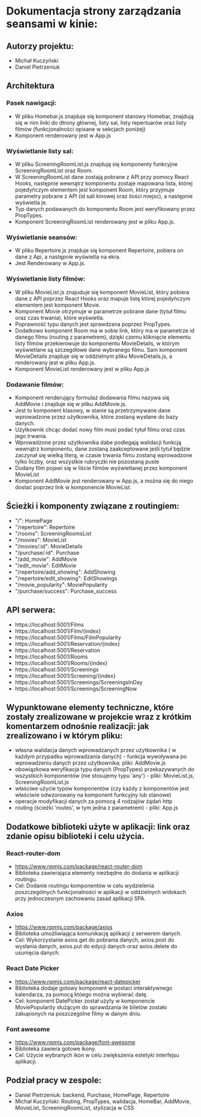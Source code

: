 # Dokumentacja strony zarządzania seansami w kinie:

## Autorzy projektu:

- Michał Kuczyński
- Daniel Pietrzeniuk

## Architektura
### Pasek nawigacji:
- W pliku Homebar.js znajduje się komponent stanowy Homebar, znajdują się w nim linki do dtrony głównej, listy sal, listy repertuarów oraz listy filmów (funkcjonalności opisane w sekcjach poniżej)
- Komponent renderowany jest w App.js
### Wyświetlanie listy sal:
 - W pliku ScreeningRoomList.js znajdują się komponenty funkcyjne ScreeningRoomList oraz Room. 
 - W ScreeningRoomList dane zostają pobrane z API przy pomocy React Hooks, następnie wewnątrz komponentu zostaje mapowana lista, której pojedyńczym elementem jest komponent   Room, który przyjmuje parametry pobrane z API (id sali kinowej oraz ilości miejsc), a następnie wyświetla je. 
 - Typ danych podawanych do komponentu Room jest weryfikowany przez PropTypes.
 - Komponent ScreeningRoomList renderowany jest w pliku App.js.
### Wyświetlanie seansów:
 - W pliku Repertoire.js znajduje się komponent Repertoire, pobiera on dane z Api, a następnie wyświetla na ekra.
 - Jest Renderowany w App.js.
### Wyświetlanie listy filmów: 
- W pliku MovieList.js znajuduje się komponent MovieList, który pobiera dane z API poprzez React Hooks oraz mapuje listę której pojedyńczym elementem jest komponent Movie.
- Komponent Movie otrzymuje w parametrze pobrane dane (tytuł filmu oraz czas trwania), które wyświetla.
- Poprawność typu danych jest sprawdzana poprzez PropTypes.
- Dodatkowo komponent Room ma w sobie link, który ma w parametrze id danego filmu (routing z parametrem), dzięki czemu kliknięcie elementu listy filmów przekierowuje do komponentu MovieDetails, w którym wyświetlane są szczegółowe dane wybranego filmu. Sam komponent MovieDetails znajduje się w oddzielnym pliku MovieDetails.js, a renderowany jest w pliku App.js.
- Komponent MovieList renderowany jest w pliku App.js
### Dodawanie filmów: 
- Komponent renderujący formulaż dodawania filmu nazywa się AddMovie i znajduje się w pliku AddMovie.js.
- Jest to komponent klasowy, w stanie są przetrzymywane dane wprowadzone przez użytkownika, które zostaną wysłane do bazy danych.
- Użytkownik chcąc dodać nowy film musi podać tytuł filmu oraz czas jego trwania.
- Wprowadzone przez użytkownika dabe podlegają walidacji funkcją wewnątrz komponentu, dane zostaną zaakceptowane jeśli tytuł będzie zaczynał się wielką literą, w czasie trwania filmu zostaną wprowadzone tylko liczby, oraz wszystkie rubryczki nie pozostaną puste
- Dodany film pojawi się w liście filmów wyświetlanej przez komponent MovieList
- Komponent AddMovie jest renderowany w App.js, a można się do niego dostać poprzez link w komponencie MovieList.
## Ścieżki i komponenty związane z routingiem:

- "/": HomePage
- "/repertoire": Repertoire
- "/rooms": ScreeningRoomsList
- "/movies": MovieList
- "/movies/:id": MovieDetails
- "/purchase/:id": Purchase
- "/add_movie": AddMovie
- "/edit_movie": EditMovie
- "/repertoire/add_showing": AddShowing
- "/repertoire/edit_showing": EditShowings
- "/movie_popularity": MoviePopularity
- "/purchase/success": Purchase_success
## API serwera:

- https://localhost:5001/Films
- https://localhost:5001/Film/{index}
- https://localhost:5001/Films/FilmPopularity
- https://localhost:5001/Reservation/{index}
- https://localhost:5001/Reservation
- https://localhost:5001/Rooms
- https://localhost:5001/Rooms/{index}
- https://localhost:5001/Screenings
- https://localhost:5001/Screening/{index}
- https://localhost:5001/Screenings/ScreeningsInDay
- https://localhost:5001/Screenings/ScreeningNow

## Wypunktowane elementy techniczne, które zostały zrealizowane w projekcie wraz z krótkim komentarzem odnośnie realizacji: jak zrealizowano i w którym pliku:

- własna walidacja danych wprowadzanych przez użytkownika ( w każdym przypadku wprowadzania danych) - funkcja wywoływana po wprowadzeniu danych przez użytkownika; pliki: AddMovie.js
- obowiązkowa weryfikacja typu danych (PropTypes) przekazywanych do wszystkich komponentów (nie stosujemy typu 'any') - pliki: MovieList.js, ScreeningRoomList.js
- właściwe użycie typów komponentów (czy każdy z komponentów jest właściwie odwzorowany na komponent funkcyjny lub stanowe)
- operacje modyfikacji danych za pomocą 4 rodzajów żądań http
- routing (ścieżki 'routes', w tym jedna z parametrem) - pliki: App.js

## Dodatkowe biblioteki użyte w aplikacji: link oraz zdanie opisu biblioteki i celu użycia.

### React-router-dom

- https://www.npmjs.com/package/react-router-dom
- Biblioteka zawierająca elementy niezbędne do dodania w aplikacji routingu.
- Cel: Dodanie routingu komponentów w celu wydzielenia poszczególnych funkcjonalności w aplikacji w oddzielnych widokach przy jednoczesnym zachowaniu zasad aplikacji SPA.

### Axios

- https://www.npmjs.com/package/axios
- Biblioteka umożliwiająca komunikację aplikacji z serwerem danych.
- Cel: Wykorzystanie axios.get do pobrania danych, axios.post do wysłania danych, axios.put do edycji danych oraz axios.delete do usunięcia danych.

### React Date Picker

- https://www.npmjs.com/package/react-datepicker
- Biblioteka dodaje gotowy komponent w postaci interaktywnego kalendarza, za pomocą któego można wybierać datę.
- Cel: komponent DatePicker został użyty w komponencie MoviePopularity służącym do sprawdzania ile biletów zostało zakupionych na poszczególne filmy w danym dniu.

### Font awesome

- https://www.npmjs.com/package/font-awesome
- Biblioteka zawiera gotowe ikony.
- Cel: Użycie wybranych ikon w celu zwiększenia estetyki interfejsu aplikacji.

## Podział pracy w zespole:

- Daniel Pietrzeniuk: backend, Purchase, HomePage, Repertoire
- Michał Kuczyński: Routing, PropTypes, walidacja, HomeBar, AddMovie, MovieList, ScreeningRoomList, stylizacja w CSS
